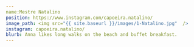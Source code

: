 ```yaml
---
name:Mestre Natalino
position: https://www.instagram.com/capoeira.natalino/
image_path: <img src="{{ site.baseurl }}/images/1-Natalino.jpg"  />
instagram: capoeira.natalino/
blurb: Anna likes long walks on the beach and buffet breakfast.
---
```

